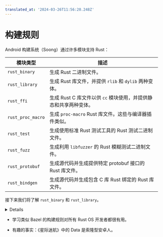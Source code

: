 ```yaml
---
translated_at: '2024-03-26T11:56:20.248Z'
---
```


# 构建规则

Android 构建系统（Soong）通过许多模块支持 Rust：

| 模块类型             | 描述                                                                                              |
| ------------------- | ------------------------------------------------------------------------------------------------ |
| `rust_binary`       | 生成 Rust 二进制文件。                                                                            |
| `rust_library`      | 生成 Rust 库文件，并提供 `rlib` 和 `dylib` 两种变体。                                            |
| `rust_ffi`          | 生成 Rust C 库文件以供 `cc` 模块使用，并提供静态和共享两种变体。                                |
| `rust_proc_macro`   | 生成 `proc-macro` Rust 库文件。这些与编译器插件类似。                                           |
| `rust_test`         | 生成使用标准 Rust 测试工具的 Rust 测试二进制文件。                                              |
| `rust_fuzz`         | 生成利用 `libfuzzer` 的 Rust 模糊测试二进制文件。                                                |
| `rust_protobuf`     | 生成源代码并生成提供特定 protobuf 接口的 Rust 库文件。                                           |
| `rust_bindgen`      | 生成源代码并生成包含 C 库 Rust 绑定的 Rust 库文件。                                              |

接下来我们将了解 `rust_binary` 和 `rust_library`。

<details>

附加可能会提及的事项：

- Cargo 不适用于多语言仓库，并且还会从互联网下载包。

- 为了合规和性能，Android 必须在代码树内拥有 crates。它还必须与 C/C++/Java 代码进行交互。Soong 填补了这个空白。

- Soong 与 Bazel 有许多相似之处，后者是 Blaze（在 google3 中使用）的开源变体。

- 有计划将 [Android](https://source.android.com/docs/setup/build/bazel/introduction)、[ChromeOS](https://chromium.googlesource.com/chromiumos/bazel/) 和 [Fuchsia](https://source.android.com/docs/setup/build/bazel/introduction) 过渡到 Bazel。
</details>

- 学习类似 Bazel 的构建规则对所有 Rust OS 开发者都很有用。

- 有趣的事实：《星际迷航》中的 Data 是索隆型安卓人。
